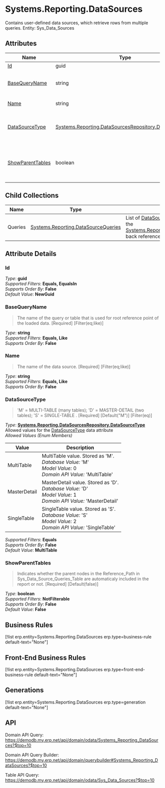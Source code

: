 # Systems.Reporting.DataSources

Contains user-defined data sources, which retrieve rows from multiple queries. Entity: Sys_Data_Sources

## Attributes

| Name | Type | Description |
| ---- | ---- | --- |
| [Id](Systems.Reporting.DataSources.md#Id) | guid |  
| [BaseQueryName](Systems.Reporting.DataSources.md#BaseQueryName) | string | The name of the query or table that is used for root reference point of the loaded data. [Required] [Filter(eq;like)] 
| [Name](Systems.Reporting.DataSources.md#Name) | string | The name of the data source. [Required] [Filter(eq;like)] 
| [DataSourceType](Systems.Reporting.DataSources.md#DataSourceType) | [Systems.Reporting.DataSourcesRepository.DataSourceType](Systems.Reporting.DataSources.md#DataSourceType) | 'M' = MULTI-TABLE (many tables); 'D' = MASTER-DETAIL (two tables); 'S' = SINGLE-TABLE . [Required] [Default("M")] [Filter(eq)] 
| [ShowParentTables](Systems.Reporting.DataSources.md#ShowParentTables) | boolean | Indicates whether the parent nodes in the Reference_Path in Sys_Data_Source_Queries_Table are automaticaly included in the report or not. [Required] [Default(false)] 

## Child Collections

| Name | Type | Description |
| ---- | ---- | --- |
| Queries | [Systems.Reporting.DataSourceQueries](Systems.Reporting.DataSourceQueries.md) | List of [DataSourceQuery](Systems.Reporting.DataSourceQueries.md) child objects, based on the [Systems.Reporting.DataSourceQuery.DataSource](Systems.Reporting.DataSourceQueries.md#DataSource) back reference 


## Attribute Details

### Id

_Type_: **guid**  
_Supported Filters_: **Equals, EqualsIn**  
_Supports Order By_: **False**  
_Default Value_: **NewGuid**  

### BaseQueryName

> The name of the query or table that is used for root reference point of the loaded data. [Required] [Filter(eq;like)]

_Type_: **string**  
_Supported Filters_: **Equals, Like**  
_Supports Order By_: **False**  

### Name

> The name of the data source. [Required] [Filter(eq;like)]

_Type_: **string**  
_Supported Filters_: **Equals, Like**  
_Supports Order By_: **False**  

### DataSourceType

> 'M' = MULTI-TABLE (many tables); 'D' = MASTER-DETAIL (two tables); 'S' = SINGLE-TABLE . [Required] [Default("M")] [Filter(eq)]

_Type_: **[Systems.Reporting.DataSourcesRepository.DataSourceType](Systems.Reporting.DataSources.md#DataSourceType)**  
Allowed values for the [DataSourceType](Systems.Reporting.DataSources.md#DataSourceType) data attribute  
_Allowed Values (Enum Members)_  

| Value | Description |
| ---- | --- |
| MultiTable | MultiTable value. Stored as 'M'. <br /> _Database Value:_ 'M' <br /> _Model Value:_ 0 <br /> _Domain API Value:_ 'MultiTable' |
| MasterDetail | MasterDetail value. Stored as 'D'. <br /> _Database Value:_ 'D' <br /> _Model Value:_ 1 <br /> _Domain API Value:_ 'MasterDetail' |
| SingleTable | SingleTable value. Stored as 'S'. <br /> _Database Value:_ 'S' <br /> _Model Value:_ 2 <br /> _Domain API Value:_ 'SingleTable' |

_Supported Filters_: **Equals**  
_Supports Order By_: **False**  
_Default Value_: **MultiTable**  

### ShowParentTables

> Indicates whether the parent nodes in the Reference_Path in Sys_Data_Source_Queries_Table are automaticaly included in the report or not. [Required] [Default(false)]

_Type_: **boolean**  
_Supported Filters_: **NotFilterable**  
_Supports Order By_: **False**  
_Default Value_: **False**  



## Business Rules

[!list erp.entity=Systems.Reporting.DataSources erp.type=business-rule default-text="None"]

## Front-End Business Rules

[!list erp.entity=Systems.Reporting.DataSources erp.type=front-end-business-rule default-text="None"]

## Generations

[!list erp.entity=Systems.Reporting.DataSources erp.type=generation default-text="None"]

## API

Domain API Query:
<https://demodb.my.erp.net/api/domain/odata/Systems_Reporting_DataSources?$top=10>

Domain API Query Builder:
<https://demodb.my.erp.net/api/domain/querybuilder#Systems_Reporting_DataSources?$top=10>

Table API Query:
<https://demodb.my.erp.net/api/domain/odata/Sys_Data_Sources?$top=10>

